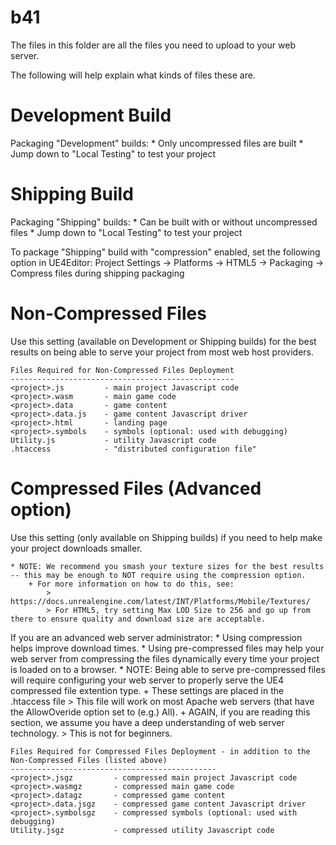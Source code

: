 # b41
The files in this folder are all the files you need to upload to your web server.


The following will help explain what kinds of files these are.


Development Build
=================

Packaging "Development" builds:
	* Only uncompressed files are built
	* Jump down to "Local Testing" to test your project


Shipping Build
==============

Packaging "Shipping" builds:
	* Can be built with or without uncompressed files
	* Jump down to "Local Testing" to test your project

To package "Shipping" build with "compression" enabled, set the following option in UE4Editor:
		Project Settings ->
		Platforms ->
		HTML5 ->
		Packaging ->
		Compress files during shipping packaging



Non-Compressed Files
====================
Use this setting (available on Development or Shipping builds) for the best results on being able to serve your project from most web host providers.

	Files Required for Non-Compressed Files Deployment
	--------------------------------------------------
	<project>.js         - main project Javascript code
	<project>.wasm       - main game code
	<project>.data       - game content
	<project>.data.js    - game content Javascript driver
	<project>.html       - landing page
	<project>.symbols    - symbols (optional: used with debugging)
	Utility.js           - utility Javascript code
	.htaccess            - "distributed configuration file"


Compressed Files (Advanced option)
================
Use this setting (only available on Shipping builds) if you need to help make your project downloads smaller.

	* NOTE: We recommend you smash your texture sizes for the best results -- this may be enough to NOT require using the compression option.
		+ For more information on how to do this, see:
			> https://docs.unrealengine.com/latest/INT/Platforms/Mobile/Textures/
			> For HTML5, try setting Max LOD Size to 256 and go up from there to ensure quality and download size are acceptable.


If you are an advanced web server administrator:
	* Using compression helps improve download times.
	* Using pre-compressed files may help your web server from compressing the files dynamically every time your project is loaded on to a browser.
	* NOTE: Being able to serve pre-compressed files will require configuring your web server to properly serve the UE4 compressed file extention type.
		+ These settings are placed in the .htaccess file
			> This file will work on most Apache web servers (that have the AllowOveride option set to (e.g.) All).
		+ AGAIN, if you are reading this section, we assume you have a deep understanding of web server technology.
			> This is not for beginners.

	Files Required for Compressed Files Deployment - in addition to the Non-Compressed Files (listed above)
	----------------------------------------------
	<project>.jsgz         - compressed main project Javascript code
	<project>.wasmgz       - compressed main game code
	<project>.datagz       - compressed game content
	<project>.data.jsgz    - compressed game content Javascript driver
	<project>.symbolsgz    - compressed symbols (optional: used with debugging)
	Utility.jsgz           - compressed utility Javascript code


